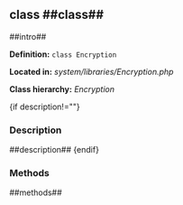 class ##class##
----------------

##intro##

**Definition:** `class Encryption`

**Located in:** *system/libraries/Encryption.php*

**Class hierarchy:** *Encryption*


{if description!=""}
### Description ###

##description##
{endif}


### Methods ###

##methods##
